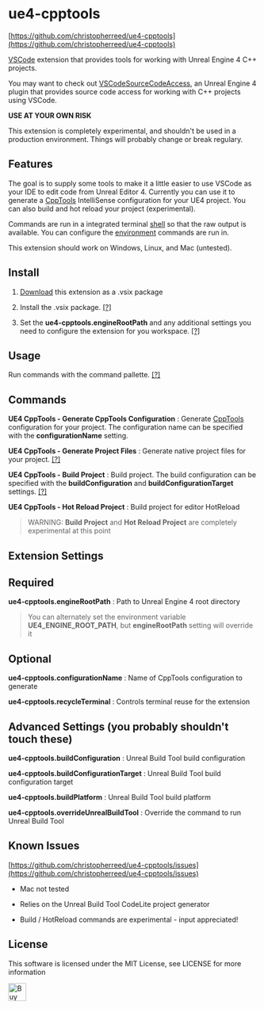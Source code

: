 ue4-cpptools
============
[https://github.com/christopherreed/ue4-cpptools](https://github.com/christopherreed/ue4-cpptools)

[VSCode](https://code.visualstudio.com/) extension that provides tools for working with Unreal Engine 4 C++ projects.

You may want to check out [VSCodeSourceCodeAccess](https://github.com/christopherreed/VSCodeSourceCodeAccess), an Unreal Engine 4 plugin that provides source code access for working with C++ projects using VSCode.

__USE AT YOUR OWN RISK__

This extension is completely experimental, and shouldn't be used in a production environment. Things will probably change or break regulary.

Features
--------

The goal is to supply some tools to make it a little easier to use VSCode as your IDE to edit code from Unreal Editor 4. Currently you can use it to generate a [CppTools](https://marketplace.visualstudio.com/items?itemName=ms-vscode.cpptools) IntelliSense configuration for your UE4 project. You can also build and hot reload your project (experimental). 

Commands are run in a integrated terminal [shell](https://code.visualstudio.com/docs/editor/integrated-terminal#_configuration) so that the raw output is available. You can configure the [environment](https://code.visualstudio.com/updates/v1_15#_configure-environment-of-terminal-sessions) commands are run in.

This extension should work on Windows, Linux, and Mac (untested).

Install
-------

1) [Download](https://github.com/christopherreed/ue4-cpptools/releases) this extension as a .vsix package

2) Install the .vsix package. [[?]](https://code.visualstudio.com/docs/editor/extension-gallery#_install-from-a-vsix)

3) Set the __ue4-cpptools.engineRootPath__ and any additional settings you need to configure the extension for you workspace. [[?]](https://code.visualstudio.com/docs/getstarted/settings)

Usage
-----

Run commands with the command pallette. [[?]](https://code.visualstudio.com/docs/getstarted/userinterface#_command-palette)

Commands
--------

__UE4 CppTools - Generate CppTools Configuration__ : Generate [CppTools](https://marketplace.visualstudio.com/items?itemName=ms-vscode.cpptools) configuration for your project. The configuration name can be specified with the __configurationName__ setting.

__UE4 CppTools - Generate Project Files__ : Generate native project files for your project. [[?]](https://docs.unrealengine.com/latest/INT/Programming/UnrealBuildSystem/ProjectFileGenerator/index.html)

__UE4 CppTools - Build Project__ : Build project. The build configuration can be specified with the __buildConfiguration__ and __buildConfigurationTarget__ settings. [[?]](https://docs.unrealengine.com/latest/INT/Programming/Development/CompilingProjects/index.html)

__UE4 CppTools - Hot Reload Project__ : Build project for editor HotReload
> WARNING: __Build Project__ and __Hot Reload Project__ are completely experimental at this point

Extension Settings
------------------

## Required
__ue4-cpptools.engineRootPath__ : Path to Unreal Engine 4 root directory
> You can alternately set the environment variable __UE4_ENGINE_ROOT_PATH__, but __engineRootPath__ setting will override it

## Optional

__ue4-cpptools.configurationName__ : Name of CppTools configuration to generate

__ue4-cpptools.recycleTerminal__ : Controls terminal reuse for the extension

## Advanced Settings (you probably shouldn't touch these)

__ue4-cpptools.buildConfiguration__ : Unreal Build Tool build configuration

__ue4-cpptools.buildConfigurationTarget__ : Unreal Build Tool build configuration target

__ue4-cpptools.buildPlatform__ : Unreal Build Tool build platform

__ue4-cpptools.overrideUnrealBuildTool__ : Override the command to run Unreal Build Tool

Known Issues
------------

[https://github.com/christopherreed/ue4-cpptools/issues](https://github.com/christopherreed/ue4-cpptools/issues)

* Mac not tested

* Relies on the Unreal Build Tool CodeLite project generator

* Build / HotReload commands are experimental - input appreciated!

License
-------

This software is licensed under the MIT License, see LICENSE for more information

<a href='https://ko-fi.com/A41034HG' target='_blank'><img height='36' style='border:0px;height:36px;' src='https://az743702.vo.msecnd.net/cdn/kofi2.png?v=0' border='0' alt='Buy Me a Coffee at ko-fi.com' /></a>
